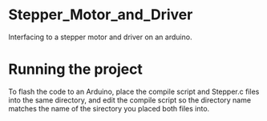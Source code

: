 # Stepper_Motor_and_Driver
Interfacing to a stepper motor and driver on an arduino.

# Running the project
To flash the code to an Arduino, place the compile script and Stepper.c files into the same directory, and edit the compile script so the directory name matches the name of the sirectory you placed both files into.
